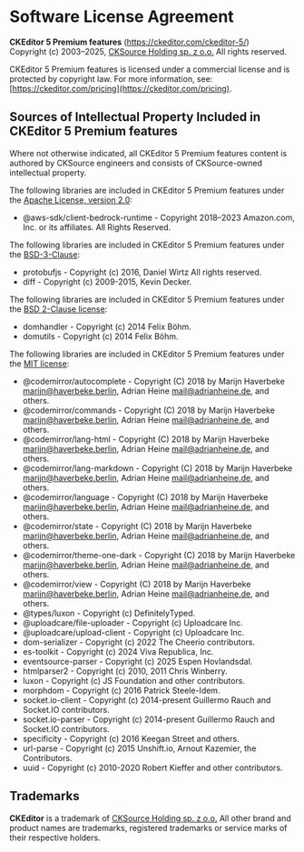 Software License Agreement
==========================

**CKEditor&nbsp;5 Premium features** (https://ckeditor.com/ckeditor-5/)<br>
Copyright (c) 2003–2025, [CKSource Holding sp. z o.o.](https://cksource.com) All rights reserved.

CKEditor&nbsp;5 Premium features is licensed under a commercial license and is protected by copyright law.
For more information, see: [https://ckeditor.com/pricing](https://ckeditor.com/pricing).

Sources of Intellectual Property Included in CKEditor&nbsp;5 Premium features
-----------------------------------------------------------------------------

Where not otherwise indicated, all CKEditor&nbsp;5 Premium features content is authored by CKSource engineers and consists of CKSource-owned intellectual property.

The following libraries are included in CKEditor&nbsp;5 Premium features under the [Apache License, version 2.0](https://opensource.org/license/apache-2-0/):

* @aws-sdk/client-bedrock-runtime - Copyright 2018–2023 Amazon.com, Inc. or its affiliates. All Rights Reserved.

The following libraries are included in CKEditor&nbsp;5 Premium features under the [BSD-3-Clause](https://opensource.org/licenses/BSD-3-Clause):

* protobufjs - Copyright (c) 2016, Daniel Wirtz All rights reserved.
* diff - Copyright (c) 2009-2015, Kevin Decker.

The following libraries are included in CKEditor&nbsp;5 Premium features under the [BSD 2-Clause license](https://opensource.org/license/bsd-2-clause):

* domhandler - Copyright (c) 2014 Felix Böhm.
* domutils - Copyright (c) 2014 Felix Böhm.

The following libraries are included in CKEditor&nbsp;5 Premium features under the [MIT license](https://opensource.org/licenses/MIT):

* @codemirror/autocomplete - Copyright (C) 2018 by Marijn Haverbeke <marijn@haverbeke.berlin>, Adrian Heine <mail@adrianheine.de>, and others.
* @codemirror/commands - Copyright (C) 2018 by Marijn Haverbeke <marijn@haverbeke.berlin>, Adrian Heine <mail@adrianheine.de>, and others.
* @codemirror/lang-html - Copyright (C) 2018 by Marijn Haverbeke <marijn@haverbeke.berlin>, Adrian Heine <mail@adrianheine.de>, and others.
* @codemirror/lang-markdown - Copyright (C) 2018 by Marijn Haverbeke <marijn@haverbeke.berlin>, Adrian Heine <mail@adrianheine.de>, and others.
* @codemirror/language - Copyright (C) 2018 by Marijn Haverbeke <marijn@haverbeke.berlin>, Adrian Heine <mail@adrianheine.de>, and others.
* @codemirror/state - Copyright (C) 2018 by Marijn Haverbeke <marijn@haverbeke.berlin>, Adrian Heine <mail@adrianheine.de>, and others.
* @codemirror/theme-one-dark - Copyright (C) 2018 by Marijn Haverbeke <marijn@haverbeke.berlin>, Adrian Heine <mail@adrianheine.de>, and others.
* @codemirror/view - Copyright (C) 2018 by Marijn Haverbeke <marijn@haverbeke.berlin>, Adrian Heine <mail@adrianheine.de>, and others.
* @types/luxon - Copyright (c) DefinitelyTyped.
* @uploadcare/file-uploader - Copyright (c) Uploadcare Inc.
* @uploadcare/upload-client - Copyright (c) Uploadcare Inc.
* dom-serializer - Copyright (c) 2022 The Cheerio contributors.
* es-toolkit - Copyright (c) 2024 Viva Republica, Inc.
* eventsource-parser - Copyright (c) 2025 Espen Hovlandsdal.
* htmlparser2 - Copyright (c) 2010, 2011 Chris Winberry.
* luxon - Copyright (c) JS Foundation and other contributors.
* morphdom - Copyright (c) 2016 Patrick Steele-Idem.
* socket.io-client - Copyright (c) 2014-present Guillermo Rauch and Socket.IO contributors.
* socket.io-parser - Copyright (c) 2014-present Guillermo Rauch and Socket.IO contributors.
* specificity - Copyright (c) 2016 Keegan Street and others.
* url-parse - Copyright (c) 2015 Unshift.io, Arnout Kazemier, the Contributors.
* uuid - Copyright (c) 2010-2020 Robert Kieffer and other contributors.

Trademarks
----------

**CKEditor** is a trademark of [CKSource Holding sp. z o.o.](https://cksource.com) All other brand and product names are trademarks, registered trademarks or service marks of their respective holders.
